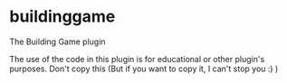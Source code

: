 # buildinggame
The Building Game plugin

The use of the code in this plugin is for educational or other plugin's purposes.
Don't copy this (But if you want to copy it, I can't stop you :) )
